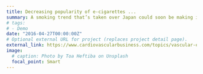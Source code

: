 ```yaml
---
title: Decreasing popularity of e-cigarettes ...
summary: A smoking trend that’s taken over Japan could soon be making its debut in the American market,...
# tags:
# - Demo
date: "2016-04-27T00:00:00Z"
# Optional external URL for project (replaces project detail page).
external_link: https://www.cardiovascularbusiness.com/topics/vascular-endovascular/decreasing-popularity-e-cigarettes-could-open-floodgates-smoking
image:
  # caption: Photo by Toa Heftiba on Unsplash
  focal_point: Smart
---
```

